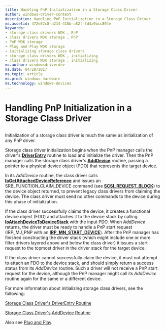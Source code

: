 ```yaml
---
title: Handling PnP Initialization in a Storage Class Driver
author: windows-driver-content
description: Handling PnP Initialization in a Storage Class Driver
ms.assetid: 472e52c8-a214-418b-a82f-fd4a9bcc894e
keywords:
- storage class drivers WDK , PnP
- class drivers WDK storage , PnP
- PnP WDK storage
- Plug and Play WDK storage
- initializing storage class drivers
- storage class drivers WDK , initializing
- class drivers WDK storage , initializing
ms.author: windowsdriverdev
ms.date: 04/20/2017
ms.topic: article
ms.prod: windows-hardware
ms.technology: windows-devices
---
```


# Handling PnP Initialization in a Storage Class Driver


## <span id="ddk_handling_pnp_initialization_in_a_storage_class_driver_kg"></span><span id="DDK_HANDLING_PNP_INITIALIZATION_IN_A_STORAGE_CLASS_DRIVER_KG"></span>


Initialization of a storage class driver is much the same as initialization of any PnP driver.

Storage class driver initialization begins when the PnP manager calls the driver's [**DriverEntry**](https://msdn.microsoft.com/library/windows/hardware/ff544113) routine to load and initialize the driver. Then the PnP manager calls the storage class driver's [**AddDevice**](https://msdn.microsoft.com/library/windows/hardware/ff540521) routine, passing a pointer to a physical device object (PDO) that represents the target device.

In its *AddDevice* routine, the class driver calls [**IoGetAttachedDeviceReference**](https://msdn.microsoft.com/library/windows/hardware/ff549145) and issues an SRB\_FUNCTION\_CLAIM\_DEVICE command (see [**SCSI\_REQUEST\_BLOCK**](https://msdn.microsoft.com/library/windows/hardware/ff565393)) to the device object returned, to prevent legacy class drivers from claiming the device. The class driver must send no other commands to the device during this phase of initialization.

If the class driver successfully claims the device, it creates a functional device object (FDO) and attaches it to the device stack by calling [**IoAttachDeviceToDeviceStack**](https://msdn.microsoft.com/library/windows/hardware/ff548300) with the input PDO. When *AddDevice* returns, the driver must be ready to handle a PnP start request (IRP\_MJ\_PNP with an [**IRP\_MN\_START\_DEVICE**](https://msdn.microsoft.com/library/windows/hardware/ff551749)). After the PnP manager has finished constructing the driver stack (which might include one or more filter drivers layered above and below the class driver) it issues a start request to the topmost driver in the driver stack for the target device.

If the class driver cannot successfully claim the device, it must not attempt to attach an FDO to the device stack, and should simply return a success status from its *AddDevice* routine. Such a driver will not receive a PnP start request for the device, although the PnP manager might call its *AddDevice* routine again for the same or a different device.

For more information about initializing storage class drivers, see the following:

[Storage Class Driver's DriverEntry Routine](storage-class-driver-s-driverentry-routine.md)

[Storage Class Driver's AddDevice Routine](storage-class-driver-s-adddevice-routine.md)

Also see [Plug and Play](https://msdn.microsoft.com/library/windows/hardware/ff547125).

 

 




